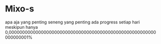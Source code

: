 # Mixo-s
apa aja yang penting seneng
yang penting ada progress setiap hari meskipun hanya 0,0000000000000000000000000000000000000000000000000000000000000001%
